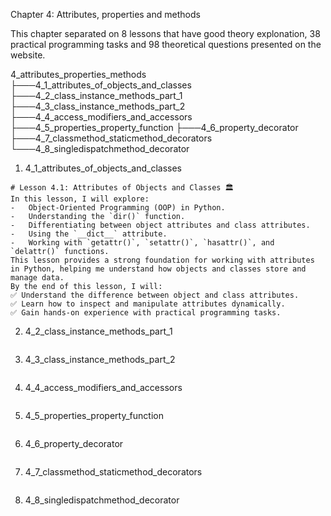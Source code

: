 Chapter 4: Attributes, properties and methods

This chapter separated on 8 lessons that have good theory explonation, 38 practical programming tasks and 98 theoretical questions presented on the website.

4_attributes_properties_methods
├───4_1_attributes_of_objects_and_classes
├───4_2_class_instance_methods_part_1
├───4_3_class_instance_methods_part_2
├───4_4_access_modifiers_and_accessors
├───4_5_properties_property_function
├───4_6_property_decorator
├───4_7_classmethod_staticmethod_decorators
└───4_8_singledispatchmethod_decorator

1. 4_1_attributes_of_objects_and_classes

```
# Lesson 4.1: Attributes of Objects and Classes 🏛️
In this lesson, I will explore:
-   Object-Oriented Programming (OOP) in Python.
-   Understanding the `dir()` function.
-   Differentiating between object attributes and class attributes.
-   Using the `__dict__` attribute.
-   Working with `getattr()`, `setattr()`, `hasattr()`, and `delattr()` functions.
This lesson provides a strong foundation for working with attributes in Python, helping me understand how objects and classes store and manage data.
By the end of this lesson, I will:
✅ Understand the difference between object and class attributes.
✅ Learn how to inspect and manipulate attributes dynamically.
✅ Gain hands-on experience with practical programming tasks.
```

2. 4_2_class_instance_methods_part_1

```

```

3. 4_3_class_instance_methods_part_2

```

```

4. 4_4_access_modifiers_and_accessors

```

```

5. 4_5_properties_property_function

```

```

6. 4_6_property_decorator

```

```

7. 4_7_classmethod_staticmethod_decorators

```

```

8. 4_8_singledispatchmethod_decorator

```

```
